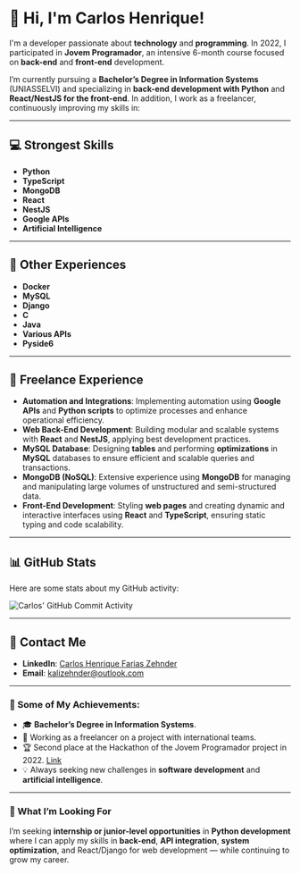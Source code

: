 # 👋 Hi, I'm Carlos Henrique!

I'm a developer passionate about **technology** and **programming**. In 2022, I participated in **Jovem Programador**, an intensive 6-month course focused on **back-end** and **front-end** development.

I’m currently pursuing a **Bachelor’s Degree in Information Systems** (UNIASSELVI) and specializing in **back-end development with Python** and **React/NestJS for the front-end**. In addition, I work as a freelancer, continuously improving my skills in:

---

## 💻 Strongest Skills

- **Python**  
- **TypeScript**
- **MongoDB**
- **React**
- **NestJS**
- **Google APIs**
- **Artificial Intelligence**

---

## 🔧 Other Experiences

- **Docker**
- **MySQL**
- **Django**
- **C**
- **Java**
- **Various APIs**
- **Pyside6**

---

## 💼 Freelance Experience

- **Automation and Integrations**: Implementing automation using **Google APIs** and **Python scripts** to optimize processes and enhance operational efficiency.
- **Web Back-End Development**: Building modular and scalable systems with **React** and **NestJS**, applying best development practices.
- **MySQL Database**: Designing **tables** and performing **optimizations** in **MySQL** databases to ensure efficient and scalable queries and transactions.
- **MongoDB (NoSQL)**: Extensive experience using **MongoDB** for managing and manipulating large volumes of unstructured and semi-structured data.
- **Front-End Development**: Styling **web pages** and creating dynamic and interactive interfaces using **React** and **TypeScript**, ensuring static typing and code scalability.

---

## 📊 GitHub Stats

Here are some stats about my GitHub activity:

![Carlos' GitHub Commit Activity](https://github-readme-stats.vercel.app/api?username=carloshenrique&show_icons=true&hide_title=true&count_private=true&hide_border=true&theme=tokyonight)

---

## 💬 Contact Me

- **LinkedIn**: [Carlos Henrique Farias Zehnder](https://www.linkedin.com/in/carloshfz/)
- **Email**: [kalizehnder@outlook.com](mailto:kalizehnder@outlook.com)

---

### 🚀 Some of My Achievements:

- 🎓 **Bachelor’s Degree in Information Systems**.
- 💼 Working as a freelancer on a project with international teams.
- 🏆 Second place at the Hackathon of the Jovem Programador project in 2022. [Link](https://www.jovemprogramador.com.br/n.php?ID=58&T=jovem-programador-2022-maratona-de-encerramento-premiou-tr-s-projetos)
- 💡 Always seeking new challenges in **software development** and **artificial intelligence**.

---

### 🎯 What I’m Looking For

I’m seeking **internship or junior-level opportunities** in **Python development** where I can apply my skills in **back-end**, **API integration**, **system optimization**, and React/Django for web development — while continuing to grow my career.

